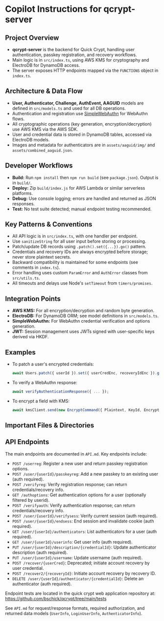 # Copilot Instructions for qcrypt-server

## Project Overview
- **qcrypt-server** is the backend for Quick Crypt, handling user authentication, passkey registration, and recovery workflows.
- Main logic is in `src/index.ts`, using AWS KMS for cryptography and ElectroDB for DynamoDB access.
- The server exposes HTTP endpoints mapped via the `FUNCTIONS` object in `index.ts`.

## Architecture & Data Flow
- **User, Authenticator, Challenge, AuthEvent, AAGUID** models are defined in `src/models.ts` and used for all DB operations.
- Authentication and registration use [SimpleWebAuthn](https://github.com/MasterKale/SimpleWebAuthn) for WebAuthn flows.
- All cryptographic operations (key generation, encryption/decryption) use AWS KMS via the AWS SDK.
- User and credential data is stored in DynamoDB tables, accessed via ElectroDB models.
- Images and metadata for authenticators are in `assets/aaguid/img/` and `assets/combined_aaguid.json`.

## Developer Workflows
- **Build:** Run `npm install` then `npm run build` (see `package.json`). Output is in `build/`.
- **Deploy:** Zip `build/index.js` for AWS Lambda or similar serverless platforms.
- **Debug:** Use console logging; errors are handled and returned as JSON responses.
- **Test:** No test suite detected; manual endpoint testing recommended.

## Key Patterns & Conventions
- All API logic is in `src/index.ts`, with one handler per endpoint.
- Use `sanitizeString` for all user input before storing or processing.
- Patch/update DB records using `.patch().set({...}).go()` pattern.
- Credentials and recovery IDs are always encrypted before storage; never store plaintext secrets.
- Backward compatibility is maintained for some endpoints (see comments in `index.ts`).
- Error handling uses custom `ParamError` and `AuthError` classes from `src/utils.ts`.
- All timeouts and delays use Node's `setTimeout` from `timers/promises`.

## Integration Points
- **AWS KMS:** For all encryption/decryption and random byte generation.
- **ElectroDB:** For DynamoDB ORM; see model definitions in `src/models.ts`.
- **SimpleWebAuthn:** For WebAuthn credential verification and options generation.
- **JWT:** Session management uses JWTs signed with user-specific keys derived via HKDF.

## Examples
- To patch a user's encrypted credentials:
  ```typescript
  await Users.patch({ userId }).set({ userCredEnc, recoveryIdEnc }).go();
  ```
- To verify a WebAuthn response:
  ```typescript
  await verifyAuthenticationResponse({ ... });
  ```
- To encrypt a field with KMS:
  ```typescript
  await kmsClient.send(new EncryptCommand({ Plaintext, KeyId, EncryptionContext }));
  ```

## Important Files & Directories

## API Endpoints
The main endpoints are documented in `API.md`. Key endpoints include:

- `POST /userreg`: Register a new user and return passkey registration options.
- `POST /user/{userId}/passkeyreg`: Add a new passkey to an existing user (auth required).
- `POST /verifyreg`: Verify registration response; can return credentials/recovery info.
- `GET /authoptions`: Get authentication options for a user (optionally filtered by userid).
- `POST /verifyauth`: Verify authentication response; can return credentials/recovery info.
- `POST /user/{userId}/verifysess`: Verify current session (auth required).
- `POST /user/{userId}/endsess`: End session and invalidate cookie (auth required).
- `GET /user/{userId}/authenticators`: List authenticators for a user (auth required).
- `GET /user/{userId}/userinfo`: Get user info (auth required).
- `PUT /user/{userId}/description/{credentialId}`: Update authenticator description (auth required).
- `PUT /user/{userId}/username`: Update username (auth required).
- `POST /recover/{userCred}`: Deprecated; initiate account recovery by user credential.
- `POST /recover2/{recoveryId}`: Initiate account recovery by recovery ID.
- `DELETE /user/{userId}/authenticator/{credentialId}`: Delete an authenticator (auth required).


Endpoint tests are located in the quick crypt web application repository at:
https://github.com/bschick/qcrypt/tree/main/tests

See `API.md` for request/response formats, required authorization, and returned data models (`UserInfo`, `LoginUserInfo`, `AuthenticatorInfo`).

